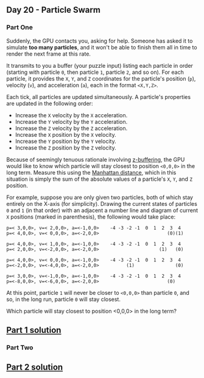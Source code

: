 ## Day 20 - Particle Swarm

### Part One

Suddenly, the GPU contacts you, asking for help. Someone has asked it to simulate **too many
particles**, and it won't be able to finish them all in time to render the next frame at this rate.

It transmits to you a buffer (your puzzle input) listing each particle in order (starting with
particle `0`, then particle `1`, particle `2`, and so on). For each particle, it provides
the `X`, `Y`, and `Z` coordinates for the particle's position (`p`), velocity (`v`),
and acceleration (`a`), each in the format `<X,Y,Z>`.

Each tick, all particles are updated simultaneously. A particle's properties are updated in
the following order:

 * Increase the `X` velocity by the `X` acceleration.
 * Increase the `Y` velocity by the `Y` acceleration.
 * Increase the `Z` velocity by the `Z` acceleration.
 * Increase the `X` position by the `X` velocity.
 * Increase the `Y` position by the `Y` velocity.
 * Increase the `Z` position by the `Z` velocity.

Because of seemingly tenuous rationale involving [z-buffering][3], the GPU would like to know which
particle will stay closest to position `<0,0,0>` in the long term. Measure this using
the [Manhattan distance][4], which in this situation is simply the sum of the absolute values of
a particle's `X`, `Y`, and `Z` position.

For example, suppose you are only given two particles, both of which stay entirely on the X-axis
(for simplicity). Drawing the current states of particles `0` and `1` (in that order) with
an adjacent a number line and diagram of current `X` positions (marked in parenthesis),
the following would take place:

```
p=< 3,0,0>, v=< 2,0,0>, a=<-1,0,0>    -4 -3 -2 -1  0  1  2  3  4
p=< 4,0,0>, v=< 0,0,0>, a=<-2,0,0>                         (0)(1)

p=< 4,0,0>, v=< 1,0,0>, a=<-1,0,0>    -4 -3 -2 -1  0  1  2  3  4
p=< 2,0,0>, v=<-2,0,0>, a=<-2,0,0>                      (1)   (0)

p=< 4,0,0>, v=< 0,0,0>, a=<-1,0,0>    -4 -3 -2 -1  0  1  2  3  4
p=<-2,0,0>, v=<-4,0,0>, a=<-2,0,0>          (1)               (0)

p=< 3,0,0>, v=<-1,0,0>, a=<-1,0,0>    -4 -3 -2 -1  0  1  2  3  4
p=<-8,0,0>, v=<-6,0,0>, a=<-2,0,0>                         (0)
```

At this point, particle `1` will never be closer to `<0,0,0>` than particle `0`, and so, in
the long run, particle `0` will stay closest.

Which particle will stay closest to position <0,0,0> in the long term?

[Part 1 solution][1]
--------------------

### Part Two

[Part 2 solution][2]
--------------------


[1]: part_1.py
[2]: part_2.py
[3]: https://en.wikipedia.org/wiki/Z-buffering
[4]: https://en.wikipedia.org/wiki/Taxicab_geometry
